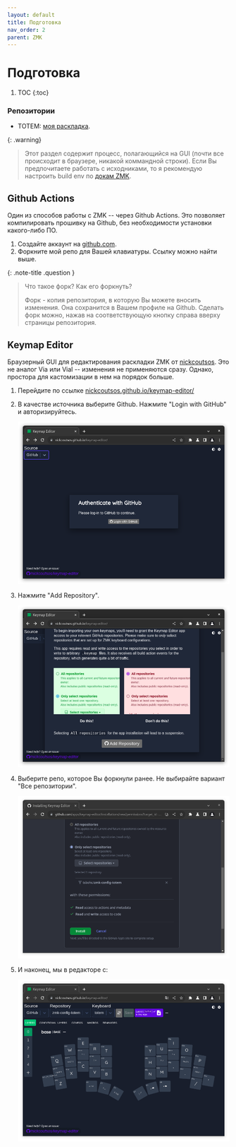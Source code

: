 ```yaml
---
layout: default
title: Подготовка
nav_order: 2
parent: ZMK
---
```

# Подготовка

1. TOC
{:toc}

### Репозитории

- TOTEM: [моя раскладка](https://github.com/tsbohc/zmk-config-totem).

{: .warning}
> Этот раздел содержит процесс, полагающийся на GUI (почти все происходит в браузере, никакой коммандной строки). Если Вы предпочитаете работать с исходниками, то я рекомендую настроить build env по [докам ZMK](https://zmk.dev/docs/development/setup).

## Github Actions

Один из способов работы с ZMK -- через Github Actions. Это позволяет компилировать прошивку на Github, без необходимости установки какого-либо ПО.

1. Создайте аккаунт на [github.com](https://github.com).
2. Форкните мой репо для Вашей клавиатуры. Ссылку можно найти выше.

{: .note-title .question }
> Что такое форк? Как его форкнуть?
>
> Форк - копия репозитория, в которую Вы можете вносить изменения. Она сохранится в Вашем профиле на Github. Сделать форк можно, нажав на соответствующую кнопку справа вверху страницы репозитория.

## Keymap Editor

Браузерный GUI для редактирования раскладки ZMK от [nickcoutsos](https://github.com/nickcoutsos/). Это не аналог Via или Vial -- изменения не применяются сразу. Однако, простора для кастомизации в нем на порядок больше.

1. Перейдите по ссылке [nickcoutsos.github.io/keymap-editor/](https://nickcoutsos.github.io/keymap-editor/)
2. В качестве источника выберите Github. Нажмите "Login with GitHub" и авторизируйтесь.

    ![](source.png)

3. Нажмите "Add Repository".

    ![](select.png)

4. Выберите репо, которое Вы форкнули ранее. Не выбирайте вариант "Все репозитории".

    ![](configure.png)

5. И наконец, мы в редакторе с:

    ![](editor.png)
